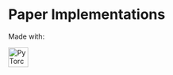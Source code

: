 # Paper Implementations

Made with:

<img src="https://cdn.simpleicons.org/pytorch" alt="PyTorch" width="40" height="40" />